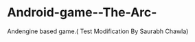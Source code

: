 Android-game--The-Arc-
======================

Andengine based game.( Test Modification By Saurabh Chawla)